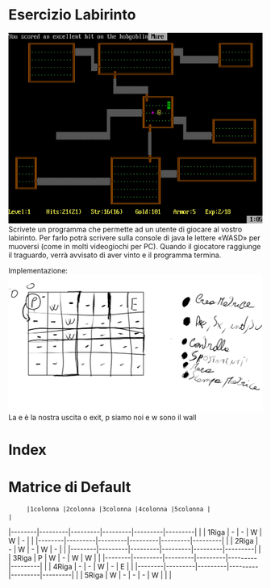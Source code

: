 # Esercizio Labirinto 
<img src="rogue.png"> 
Scrivete un programma che permette ad un utente di giocare al vostro labirinto. Per farlo potrà scrivere sulla console di java le lettere «WASD» per muoversi (come in molti videogiochi per PC). Quando il giocatore raggiunge il traguardo, verrà avvisato di aver vinto e il programma termina.

Implementazione:
<img src="lab.png"> 
La e è la nostra uscita o exit, p siamo noi e w sono il wall
# Index

# Matrice di Default

         |1colonna |2colonna |3colonna |4colonna |5colonna |                                                              |
|--------|---------|---------|---------|---------|---------|                                                              |
| 1Riga  | -	 |  -      |  W      |   W     |   -     |                                                              |
|--------|---------|---------|---------|---------|---------|                                                              |
| 2Riga  | -	 |   W     |   -     |    W    |   -     |                                                              |
|--------|---------|---------|---------|---------|---------|                                                              |
| 3Riga  | P	 |  W      |    -    |    W    |    W    |                                                              |
|--------|---------|---------|---------|---------|---------|                                                              |
| 4Riga  | -	 |  -      |  W      |   -     |    E    |                                                              |
|--------|---------|---------|---------|---------|---------|                                                              |
| 5Riga  | W	 |    -    |     -   |   -     |  W      |                                                              |
                                           |


